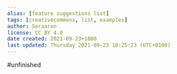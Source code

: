 ```yaml
---
alias: [feature suggestions list]
tags: [creativecommons, list, examples]
author: Seraaron
license: CC BY 4.0
date created: 2021-09-23+1800
last updated: Thursday 2021-09-23 18:25:23 (UTC+0100)
---
```

#unfinished
